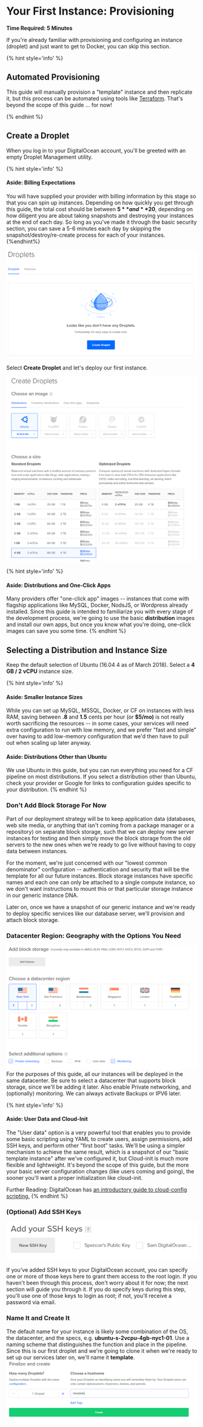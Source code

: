 # Your First Instance: Provisioning

**Time Required: 5 Minutes** 

If you're already familiar with provisioning and configuring an instance \(droplet\) and just want to get to Docker, you can skip this section.

{% hint style='info' %}
## Automated Provisioning
This guide will manually provision a "template" instance and then replicate it, but this process can be automated using tools like [Terraform](https://www.terraform.io). That's beyond the scope of this guide ... for now!

{% endhint %}

## Create a Droplet

When you log in to your DigitalOcean account, you'll be greeted with an empty Droplet Management utility.

{% hint style='info' %}
#### Aside: Billing Expectations

 You will have supplied your provider with billing information by this stage so that you can spin up instances. Depending on how quickly you get through this guide, the total cost should be between **$5** and **$20**, depending on how diligent you are about taking snapshots and destroying your instances at the end of each day. So long as you've made it through the basic security section, you can save a 5-6 minutes each day by skipping the snapshot/destroy/re-create process for each of your instances.
{%endhint%}

![](../.gitbook/assets/snip_20180317095854.png)

Select **Create Droplet** and let's deploy our first instance.

![](../.gitbook/assets/snip_20180317103147.png)

{% hint style='info' %}
#### Aside: Distributions and One-Click Apps

Many providers offer "one-click app" images -- instances that come with flagship applications like MySQL, Docker, NodsJS, or Wordpress already installed. Since this guide is intended to familiarize you with every stage of the development process, we're going to use the basic **distribution** images and install our own apps, but once you know what you're doing, one-click images can save you some time.
{% endhint %}

## Selecting a Distribution and Instance Size

Keep the default selection of Ubuntu \(16.04 4 as of March 2018\). Select a **4 GB / 2 vCPU** instance size.

{% hint style='info' %}
#### Aside: Smaller Instance Sizes
While you can set up MySQL, MSSQL, Docker, or CF on instances with less RAM, saving between **.8** and **1.5** cents per hour \(or **$5/mo\)** is not really worth sacrificing the resources -- in some cases, your services will need extra configuration to run with low memory, and we prefer "fast and simple" over having to add low-memory configuration that we'd then have to pull out when scaling up later anyway.

#### Aside: Distributions Other than Ubuntu

We use Ubuntu in this guide, but you can run everything you need for a CF pipeline on most distributions. If you select a distribution other than Ubuntu, check your provider or Google for links to configuration guides specific to your distribution.
{% endhint %}

### Don't Add Block Storage For Now

Part of our deployment strategy will be to keep application data \(databases, web site media, or anything that isn't coming from a package manager or a repository\) on separate block storage, such that we can deploy new server instances for testing and then simply move the block storage from the old servers to the new ones when we're ready to go live without having to copy data between instances.

For the moment, we're just concerned with our "lowest common denominator" configuration -- authentication and security that will be the template for all our future instances. Block storage instances have specific names and each one can only be attached to a single compute instance, so we don't want instructions to mount this or that particular storage instance in our generic instance DNA.

Later on, once we have a snapshot of our generic instance and we're ready to deploy specific services like our database server, we'll provision and attach block storage.

### Datacenter Region: Geography with the Options You Need

![](../.gitbook/assets/snip_20180319115731.png)For the purposes of this guide, all our instances will be deployed in the same datacenter. Be sure to select a datacenter that supports block storage, since we'll be adding it later. Also enable Private networking, and \(optionally\) monitoring. We can always activate Backups or IPV6 later.

{% hint style='info' %}
#### Aside: User Data and Cloud-Init

 The "User data" option is a very powerful tool that enables you to provide some basic scripting using YAML to create users, assign permissions, add SSH keys, and perform other "first boot" tasks. We'll be using a simpler mechanism to achieve the same result, which is a snapshot of our "basic template instance" after we've configured it, but Cloud-init is much more flexible and lightweight. It's beyond the scope of this guide, but the more your basic server configuration changes \(like users coming and going\), the sooner you'll want a proper initialization like cloud-init.

Further Reading: DigitalOcean has [an introductory guide to cloud-config scripting.](https://www.digitalocean.com/community/tutorials/an-introduction-to-cloud-config-scripting)
{% endhint %}

### \(Optional\) Add SSH Keys

![](../.gitbook/assets/snip_20180319122105.png)

If you've added SSH keys to your DigitalOcean account, you can specify one or more of those keys here to grant them access to the root login. If you haven't been through this process, don't worry about it for now; the next section will guide you through it. If you do specify keys during this step, you'll use one of those keys to login as root; if not, you'll receive a password via email.

### Name It and Create It

The default name for your instance is likely some combination of the OS, the datacenter, and the specs, e.g. **ubuntu-s-2vcpu-4gb-nyc1-01**. Use a naming scheme that distinguishes the function and place in the pipeline. Since this is our first droplet and we're going to clone it when we're ready to set up our services later on, we'll name it **template**.![](../.gitbook/assets/snip_20180321094249.png)


